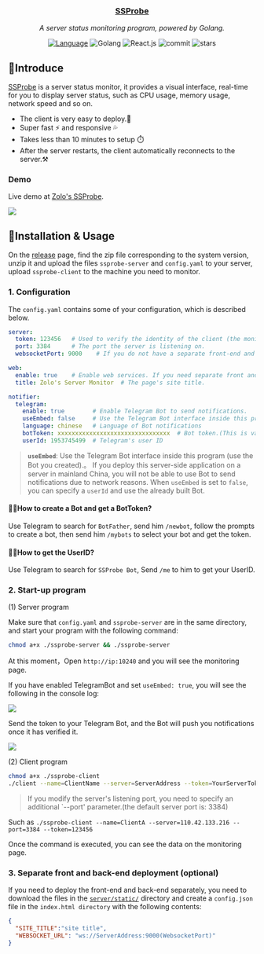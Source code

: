 <div align="center">
  <h3><a href="https://status.onezol.com">SSProbe</a></h3>
  <p><em>A server status monitoring program, powered by Golang.</em></p>
  <a href=""><img src="https://img.shields.io/badge/简体中文-000000?style=flat&logo=Academia&logoColor=%23FFFFFF" alt="Language" /><a/>
  <img src="https://img.shields.io/badge/Golang-black?style=flat&logo=Go&logoColor=white" alt="Golang" />
  <img src="https://img.shields.io/badge/React.js-black?style=flat&logo=React&logoColor=white" alt="React.js" />
  <img src="https://img.shields.io/github/last-commit/realzolo/ssprobe?&label=Last%20commit&color=CF2B5B&labelColor=black&logo=github" alt="commit"/>
  <img src="https://img.shields.io/github/stars/realzolo/ssprobe?color=%2300979D&label=Starts&labelColor=black&logo=Apache%20Spark&logoColor=%23FFFFFF" alt="stars"/>
</div>



## 👻Introduce

[SSProbe](https://github.com/realzolo/ssprobe) is a server status monitor, it provides a visual interface, real-time for you to display server status, such as CPU usage, memory usage, network speed and so on.  

* The client is very easy to deploy.🚀
* Super fast ⚡ and responsive 💦
* Takes less than 10 minutes to setup ⏱️
* After the server restarts, the client automatically reconnects to the server.⚒️

### Demo

Live demo at [Zolo's SSProbe](https://status.onezol.com/).

![](https://image.onezol.com/img/ssprobe.png)

## 🎉Installation & Usage

On the [release](https://github.com/realzolo/ssprobe/releases) page, find the zip file corresponding to the system version, unzip it and upload the files `ssprobe-server` and `config.yaml` to your server, upload `ssprobe-client` to the machine you need to monitor.

### 1. Configuration

The `config.yaml` contains some of your configuration, which is described below.

```yaml
server:
  token: 123456   # Used to verify the identity of the client (the monitored machine) when connecting to the server.
  port: 3384      # The port the server is listening on.
  websocketPort: 9000    # If you do not have a separate front-end and back-end deployment, please leave this as default.

web:
  enable: true    # Enable web services. If you need separate front and back-end deployment, you can set this to false.
  title: Zolo's Server Monitor  # The page's site title.

notifier:
  telegram:
    enable: true        # Enable Telegram Bot to send notifications.
    useEmbed: false     # Use the Telegram Bot interface inside this program (use the Bot you created).
    language: chinese   # Language of Bot notifications
    botToken: xxxxxxxxxxxxxxxxxxxxxxxxxxxxxxxx  # Bot token.(This is valid when useEmbed is true)
    userId: 1953745499  # Telegram's user ID
```

> **`useEmbed`**: Use the Telegram Bot interface inside this program (use the Bot you created).。
> If you deploy this server-side application on a server in mainland China, you will not be able to use Bot to send notifications due to network reasons.
> When `useEmbed` is set to `false`, you can specify a `userId` and use the already built Bot.

#### 🤷‍♂️How to create a Bot and get a BotToken?

Use Telegram to search for `BotFather`, send him `/newbot`, follow the prompts to create a bot, then send him `/mybots` to select your bot and get the token.

#### 🤷‍♀️How to get the UserID?

Use Telegram to search for `SSProbe Bot`, Send `/me` to him to get your UserID.

### 2. Start-up program

(1) Server program

Make sure that `config.yaml` and `ssprobe-server` are in the same directory, and start your program with the following command:

```bash
chmod a+x ./ssprobe-server && ./ssprobe-server
```

At this moment，Open `http://ip:10240` and you will see the monitoring page.

If you have enabled TelegramBot and set `useEmbed: true`, you will see the following in the console log:

![](https://image.onezol.com/img/ssprobe-console.png)

Send the token to your Telegram Bot, and the Bot will push you notifications once it has verified it.

![](https://image.onezol.com/img/bot-bind-en.png)

(2) Client program

```bash
chmod a+x ./ssprobe-client
./client --name=ClientName --server=ServerAddress --token=YourServerToken
```

> If you modify the server's listening port, you need to specify an additional `--port' parameter.(the default server port is: 3384)

Such as `./ssprobe-client --name=ClientA --server=110.42.133.216 --port=3384 --token=123456`

Once the command is executed, you can see the data on the monitoring page.

### 3. Separate front and back-end deployment (optional)

If you need to deploy the front-end and back-end separately, you need to download the files in the [`server/static/`](https://github.com/realzolo/ssprobe/tree/master/server/static) directory and create a `config.json` file in the `index.html directory` with the following contents:

```json
{
  "SITE_TITLE":"site title",
  "WEBSOCKET_URL": "ws://ServerAddress:9000(WebsocketPort)"
}
```
